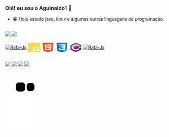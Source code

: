 ### Olá! eu sou o Aguinaldo1 👋


- 😀 Hoje estudo java, linux e algumas outras linguagens de programação.



##

<div>
  <a href="https://github.com/aguinaldo1">
  <img height="180em" src="https://github-readme-stats.vercel.app/api?username=aguinaldo1&show_icons=true&theme=gruvbox&include_all_commits=true&count_private=true"/>
  <img height="180em" src="https://github-readme-stats.vercel.app/api/top-langs/?username=aguinaldo1&layout=compact&langs_count=7&theme=gruvbox"/>
</div>
  
  <div style="display: inline_block"><br>
 
  
  <img align="center" alt="Rafa-Js" height="45" width="55" src="https://cdn.jsdelivr.net/gh/devicons/devicon/icons/java/java-original-wordmark.svg">
  <img align="center" alt="Rafa-Js" height="30" width="40" src="https://raw.githubusercontent.com/devicons/devicon/master/icons/javascript/javascript-plain.svg">
  <!-- <img align="center" alt="Rafa-Ts" height="30" width="40" src="https://raw.githubusercontent.com/devicons/devicon/master/icons/typescript/typescript-plain.svg"> -->
  <!-- <img align="center" alt="Rafa-React" height="30" width="40" src="https://raw.githubusercontent.com/devicons/devicon/master/icons/react/react-original.svg"> -->
  <img align="center" alt="Rafa-HTML" height="30" width="40" src="https://raw.githubusercontent.com/devicons/devicon/master/icons/html5/html5-original.svg">
  <img align="center" alt="Rafa-CSS" height="30" width="40" src="https://raw.githubusercontent.com/devicons/devicon/master/icons/css3/css3-original.svg">
 <!-- <img align="center" alt="Rafa-Python" height="30" width="40" src="https://raw.githubusercontent.com/devicons/devicon/master/icons/python/python-original.svg"> -->
  <img align="center" alt="Rafa-Csharp" height="30" width="40" src="https://raw.githubusercontent.com/devicons/devicon/master/icons/csharp/csharp-original.svg">
  <img align="center" alt="Rafa-Js" height="35" width="45" src="https://cdn.jsdelivr.net/gh/devicons/devicon/icons/linux/linux-original.svg">
</div>
  
  ##
  
<div>   
<a href = "mailto:aguinaldoamerico2@gmail.com"><img src="https://img.shields.io/badge/Gmail-D14836?style=for-the-badge&logo=gmail&logoColor=white"></a>
<a href="https://instagram.com/americoaguinaldo" target="_blank"><img src="https://img.shields.io/badge/-Instagram-%23E4405F?style=for-the-badge&logo=instagram&logoColor=white"></a>
  <a href="https://https://www.linkedin.com/in/aguinaldo-americo" target="_blank"><img src="https://img.shields.io/badge/-LinkedIn-%230077B5?style=for-the-badge&logo=linkedin&logoColor=white"></a>
 <a href="https://discord.gg/pDbY76q8Qf" target="_blank"><img src="https://img.shields.io/badge/Discord-4986DA?style=for-the-badge&logo=discord&logoColor=white"></a>    
   
 
  ![Snake animation](https://github.com/aguinaldo1/aguinaldo1/blob/output/github-contribution-grid-snake.svg)
  <!--![Snake animation](https://github.com/rafaballerini/rafaballerini/blob/output/github-contribution-grid-snake.svg)-->
    
  </div>
  
<!--
- 🌱 I’m currently learning ...
- 👯 I’m looking to collaborate on ...
- 🤔 I’m looking for help with ...
- 💬 Ask me about ...

- 😄 Pronouns: ...
- ⚡ Fun fact: ...
-->
